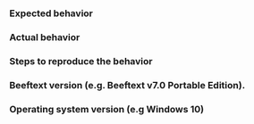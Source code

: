 ### Expected behavior

### Actual behavior

### Steps to reproduce the behavior

### Beeftext version (e.g. Beeftext v7.0 Portable Edition).

### Operating system version (e.g Windows 10)
